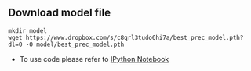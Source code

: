 ## Download model file
```
mkdir model
wget https://www.dropbox.com/s/c8qrl3tudo6hi7a/best_prec_model.pth?dl=0 -O model/best_prec_model.pth
```

- To use code please refer to [IPython Notebook](./code/pred_fingertip_location.ipynb)